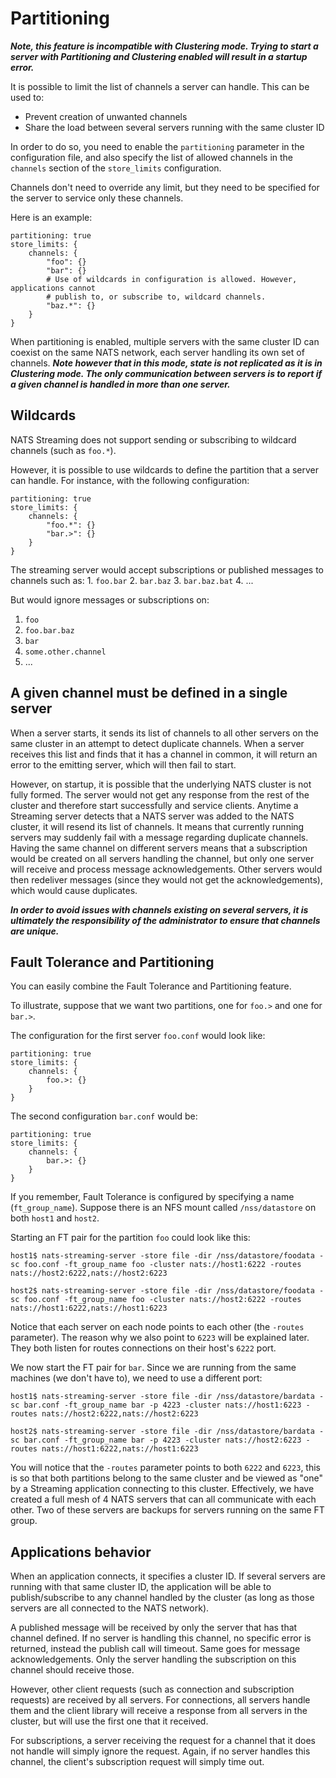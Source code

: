 # Partitioning

_**Note, this feature is incompatible with Clustering mode. Trying to start a server with Partitioning and Clustering enabled will result in a startup error.**_

It is possible to limit the list of channels a server can handle. This can be used to:

* Prevent creation of unwanted channels
* Share the load between several servers running with the same cluster ID

In order to do so, you need to enable the `partitioning` parameter in the configuration file, and also specify the list of allowed channels in the `channels` section of the `store_limits` configuration.

Channels don't need to override any limit, but they need to be specified for the server to service only these channels.

Here is an example:

```text
partitioning: true
store_limits: {
    channels: {
        "foo": {}
        "bar": {}
        # Use of wildcards in configuration is allowed. However, applications cannot
        # publish to, or subscribe to, wildcard channels.
        "baz.*": {}
    }
}
```

When partitioning is enabled, multiple servers with the same cluster ID can coexist on the same NATS network, each server handling its own set of channels. _**Note however that in this mode, state is not replicated as it is in Clustering mode. The only communication between servers is to report if a given channel is handled in more than one server.**_

## Wildcards

NATS Streaming does not support sending or subscribing to wildcard channels \(such as `foo.*`\).

However, it is possible to use wildcards to define the partition that a server can handle. For instance, with the following configuration:

```text
partitioning: true
store_limits: {
    channels: {
        "foo.*": {}
        "bar.>": {}
    }
}
```

The streaming server would accept subscriptions or published messages to channels such as: 1. `foo.bar` 2. `bar.baz` 3. `bar.baz.bat` 4. ...

But would ignore messages or subscriptions on:

1. `foo`
2. `foo.bar.baz`
3. `bar`
4. `some.other.channel`
5. ...

## A given channel must be defined in a single server

When a server starts, it sends its list of channels to all other servers on the same cluster in an attempt to detect duplicate channels. When a server receives this list and finds that it has a channel in common, it will return an error to the emitting server, which will then fail to start.

However, on startup, it is possible that the underlying NATS cluster is not fully formed. The server would not get any response from the rest of the cluster and therefore start successfully and service clients. Anytime a Streaming server detects that a NATS server was added to the NATS cluster, it will resend its list of channels. It means that currently running servers may suddenly fail with a message regarding duplicate channels. Having the same channel on different servers means that a subscription would be created on all servers handling the channel, but only one server will receive and process message acknowledgements. Other servers would then redeliver messages \(since they would not get the acknowledgements\), which would cause duplicates.

_**In order to avoid issues with channels existing on several servers, it is ultimately the responsibility of the administrator to ensure that channels are unique.**_

## Fault Tolerance and Partitioning

You can easily combine the Fault Tolerance and Partitioning feature.

To illustrate, suppose that we want two partitions, one for `foo.>` and one for `bar.>`.

The configuration for the first server `foo.conf` would look like:

```text
partitioning: true
store_limits: {
    channels: {
        foo.>: {}
    }
}
```

The second configuration `bar.conf` would be:

```text
partitioning: true
store_limits: {
    channels: {
        bar.>: {}
    }
}
```

If you remember, Fault Tolerance is configured by specifying a name \(`ft_group_name`\). Suppose there is an NFS mount called `/nss/datastore` on both `host1` and `host2`.

Starting an FT pair for the partition `foo` could look like this:

```text
host1$ nats-streaming-server -store file -dir /nss/datastore/foodata -sc foo.conf -ft_group_name foo -cluster nats://host1:6222 -routes nats://host2:6222,nats://host2:6223

host2$ nats-streaming-server -store file -dir /nss/datastore/foodata -sc foo.conf -ft_group_name foo -cluster nats://host2:6222 -routes nats://host1:6222,nats://host1:6223
```

Notice that each server on each node points to each other \(the `-routes` parameter\). The reason why we also point to `6223` will be explained later. They both listen for routes connections on their host's `6222` port.

We now start the FT pair for `bar`. Since we are running from the same machines \(we don't have to\), we need to use a different port:

```text
host1$ nats-streaming-server -store file -dir /nss/datastore/bardata -sc bar.conf -ft_group_name bar -p 4223 -cluster nats://host1:6223 -routes nats://host2:6222,nats://host2:6223

host2$ nats-streaming-server -store file -dir /nss/datastore/bardata -sc bar.conf -ft_group_name bar -p 4223 -cluster nats://host2:6223 -routes nats://host1:6222,nats://host1:6223
```

You will notice that the `-routes` parameter points to both `6222` and `6223`, this is so that both partitions belong to the same cluster and be viewed as "one" by a Streaming application connecting to this cluster. Effectively, we have created a full mesh of 4 NATS servers that can all communicate with each other. Two of these servers are backups for servers running on the same FT group.

## Applications behavior

When an application connects, it specifies a cluster ID. If several servers are running with that same cluster ID, the application will be able to publish/subscribe to any channel handled by the cluster \(as long as those servers are all connected to the NATS network\).

A published message will be received by only the server that has that channel defined. If no server is handling this channel, no specific error is returned, instead the publish call will timeout. Same goes for message acknowledgements. Only the server handling the subscription on this channel should receive those.

However, other client requests \(such as connection and subscription requests\) are received by all servers. For connections, all servers handle them and the client library will receive a response from all servers in the cluster, but will use the first one that it received.

For subscriptions, a server receiving the request for a channel that it does not handle will simply ignore the request. Again, if no server handles this channel, the client's subscription request will simply time out.

